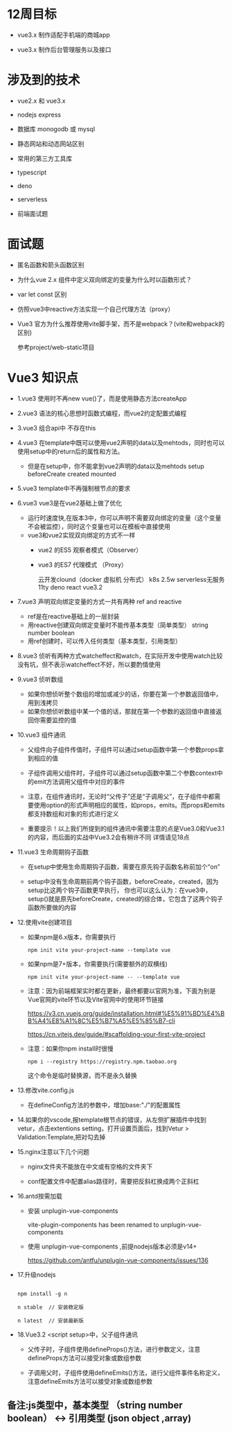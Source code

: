 # 12周目标

 - vue3.x 制作适配手机端的商城app

 - vue3.x 制作后台管理服务以及接口

# 涉及到的技术

 - vue2.x 和 vue3.x

 - nodejs express

 - 数据库 monogodb 或 mysql

 - 静态网站和动态网站区别

 - 常用的第三方工具库

 - typescript

 - deno

 - serverless

 - 前端面试题

# 面试题

 - 匿名函数和箭头函数区别

 - 为什么vue 2.x 组件中定义双向绑定的变量为什么时以函数形式？

 - var let const 区别

 - 仿照vue3中reactive方法实现一个自己代理方法（proxy）

 - Vue3 官方为什么推荐使用vite脚手架，而不是webpack？(vite和webpack的区别) 
  
    参考project/web-static项目

# Vue3 知识点

 - 1.vue3 使用时不再new vue()了，而是使用静态方法createApp
 - 2.vue3 语法的核心思想时函数式编程，而vue2约定配置式编程
 - 3.vue3 组合api中 不存在this
 - 4.vue3 在template中既可以使用vue2声明的data以及mehtods，同时也可以使用setup中的return后的属性和方法。
    - 但是在setup中，你不能拿到vue2声明的data以及mehtods
        setup
        beforeCreate
        created
        mounted
 - 5.vue3 template中不再强制根节点的要求
 - 6.vue3 vue3是在vue2基础上做了优化
    - 运行时速度快,在版本3中，你可以声明不需要双向绑定的变量（这个变量不会被监控），同时这个变量也可以在模板中直接使用
    - vue3和vue2实现双向绑定的方式不一样
      - vue2 的ES5 观察者模式（Observer）
      - vue3 的ES7 代理模式 （Proxy）
     
        云开发clound（docker 虚拟机 分布式） k8s 2.5w 
        serverless无服务 11ty deno react vue3.2 
 - 7.vue3 声明双向绑定变量的方式一共有两种 ref and reactive
    - ref是在reactive基础上的一层封装
    - 用reactive创建双向绑定变量时不能传基本类型（简单类型） string number boolean
    - 用ref创建时，可以传入任何类型（基本类型，引用类型）
 
 - 8.vue3 侦听有两种方式watcheffect和watch，在实际开发中使用watch比较没有坑，但不表示watcheffect不好，所以要酌情使用

 - 9.vue3 侦听数组
   - 如果你想侦听整个数组的增加或减少的话，你要在第一个参数返回值中，用到浅拷贝
   - 如果你想侦听数组中某一个值的话，那就在第一个参数的返回值中直接返回你需要监控的值
  
 - 10.vue3 组件通讯

   - 父组件向子组件传值时，子组件可以通过setup函数中第一个参数props拿到相应的值

   - 子组件调用父组件时，子组件可以通过setup函数中第二个参数context中的emit方法调用父组件中对应的事件

   - 注意，在组件通讯时，无论时“父传子”还是“子调用父”，在子组件中都需要使用option的形式声明相应的属性，如props，emits。而props和emits都支持数组和对象的形式进行定义

   - 重要提示！以上我们所提到的组件通讯中需要注意的点是Vue3.0和Vue3.1的内容，而后面的实战中Vue3.2会有稍许不同
     详情请见18点

 - 11.vue3 生命周期钩子函数

   - 在setup中使用生命周期钩子函数，需要在原先钩子函数名称前加个“on”

   - setup中没有生命周期前两个钩子函数，beforeCreate，created，因为setup比这两个钩子函数更早执行，
     你也可以这么认为：在vue3中，setup()就是原先beforeCreate，created的综合体，它包含了这两个钩子函数所要做的内容

 - 12.使用vite创建项目

    - 如果npm是6.x版本，你需要执行

      ```
      npm init vite your-project-name --template vue
      ```

    - 如果npm是7+版本，你需要执行(需要额外的双横线)

      ```
      npm init vite your-project-name -- --template vue
      ```

    - 注意：因为前端框架实时都在更新，最终都要以官网为准，下面为别是Vue官网的vite环节以及Vite官网中的使用环节链接

      https://v3.cn.vuejs.org/guide/installation.html#%E5%91%BD%E4%BB%A4%E8%A1%8C%E5%B7%A5%E5%85%B7-cli
      
      https://cn.vitejs.dev/guide/#scaffolding-your-first-vite-project

    - 注意：如果你npm install时很慢

      ```
      npm i --registry https://registry.npm.taobao.org
      ```

      这个命令是临时替换源，而不是永久替换



 - 13.修改vite.config.js

    - 在defineConfig方法的参数中，增加base:"./"的配置属性
 
 - 14.如果你的vscode,报template根节点的错误，从左侧扩展插件中找到vetur，点击extentions setting，打开设置页面后，找到Vetur > Validation:Template,把对勾去掉

 - 15.nginx注意以下几个问题

    - nginx文件夹不能放在中文或有空格的文件夹下

    - conf配置文件中配置alias路径时，需要把反斜杠换成两个正斜杠

 - 16.antd按需加载

    - 安装 unplugin-vue-components

      vite-plugin-components has been renamed to unplugin-vue-components
    
    - 使用 unplugin-vue-components ,前提nodejs版本必须是v14+

      https://github.com/antfu/unplugin-vue-components/issues/136
 
 - 17.升级nodejs

    ```

    npm install -g n

    n stable  // 安装稳定版

    n latest  // 安装最新版

    ```
  
 - 18.Vue3.2 &lt;script setup&gt;中，父子组件通讯

    - 父传子时，子组件使用defineProps()方法，进行参数定义，注意defineProps方法可以接受对象或数组参数

    - 子调用父时，子组件使用defineEmits()方法，进行父组件事件名称定义，注意defineEmits方法可以接受对象或数组参数
    
 ## 备注:js类型中，基本类型 （string number boolean） <-> 引用类型 (json object ,array)
 

